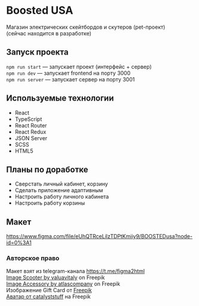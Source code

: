 # Boosted USA
Mагазин электрических скейтбордов и скутеров (pet-проект)<br />
(сейчас находится в разработке)

## Запуск проекта
`npm run start` — запускает проект (интерфейс + сервер) <br />
`npm run dev` — запускает frontend на порту 3000 <br />
`npm run server` — запускает сервер на порту 3001

## Используемые технологии
* React
* TypeScript
* React Router
* React Redux
* JSON Server
* SCSS
* HTML5

## Планы по доработке
* Сверстать личный кабинет, корзину
* Сделать приложение адаптивным
* Настроить работу личного кабинета
* Настроить работу корзины

## Макет
https://www.figma.com/file/eUhQTRceLilzTDPtKmiiy9/BOOSTEDusa?node-id=0%3A1

### Авторское право
Макет взят из telegram-канала https://t.me/figma2html <br />
<a href="https://www.freepik.com/free-photo/black-scooter-photo-white-background-isolation_11180525.htm#query=scooter&from_query=%D1%81%D0%B0%D0%BC%D0%BE%D0%BA%D0%B0%D1%82&position=23&from_view=search&track=sph">Image Scooter by valuavitaly</a> on Freepik <br />
<a href="https://www.freepik.com/free-photo/trolley-wheels-isolated-white-background-close-up_21939070.htm#query=%D0%BA%D0%BE%D0%BB%D0%B5%D1%81%D0%BE%20%D1%81%D0%B0%D0%BC%D0%BE%D0%BA%D0%B0%D1%82%D0%B0&position=17&from_view=search&track=ais">Image Accessory by atlascompany</a> on Freepik <br />
Изображение Gift Card от <a href="https://ru.freepik.com/free-vector/_1217932.htm#query=gift%20vaucher%20scooter&position=1&from_view=search&track=ais">Freepik</a> <br />
<a href="https://ru.freepik.com/free-vector/_13486463.htm#query=avatar&position=2&from_view=search&track=sph">Аватар от catalyststuff</a> на Freepik

